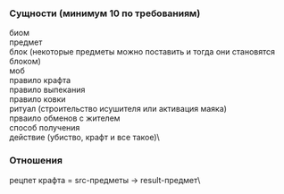### Сущности (минимум 10 по требованиям)

биом\
предмет\
блок (некоторые предметы можно поставить и тогда они становятся блоком)\
моб\
правило крафта\
правило выпекания\
правило ковки\
ритуал (строительство исушителя или активация маяка)\
прваило обменов с жителем\
способ получения\
действие (убиство, крафт и все такое)\

### Отношения 

рецпет крафта = src-предметы -> result-предмет\


